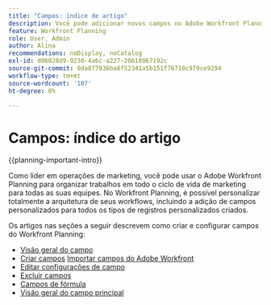```yaml
---
title: "Campos: índice de artigo"
description: Você pode adicionar novos campos no Adobe Workfront Planning que reflitam o ciclo de vida de sua organização. Os campos são atributos de tipos de registro.
feature: Workfront Planning
role: User, Admin
author: Alina
recommendations: noDisplay, noCatalog
exl-id: d06028d9-9230-4a6c-a227-20618067192c
source-git-commit: 0da877936ba8f52341a5b151f76710c979ce9294
workflow-type: tm+mt
source-wordcount: '107'
ht-degree: 0%

---
```



# Campos: índice do artigo

<!--<span class="preview">The highlighted information on this page refers to functionality not yet generally available. It is available only in the Preview environment for all customers. After the monthly releases to Production, the same features are also available in the Production environment for customers who enabled fast releases. </span>   

<span class="preview">For information about fast releases, see [Enable or disable fast releases for your organization](/help/quicksilver/administration-and-setup/set-up-workfront/configure-system-defaults/enable-fast-release-process.md). </span> -->

{{planning-important-intro}}

Como líder em operações de marketing, você pode usar o Adobe Workfront Planning para organizar trabalhos em todo o ciclo de vida de marketing para todas as suas equipes. No Workfront Planning, é possível personalizar totalmente a arquitetura de seus workflows, incluindo a adição de campos personalizados para todos os tipos de registros personalizados criados.

Os artigos nas seções a seguir descrevem como criar e configurar campos do Workfront Planning:

* [Visão geral do campo](/help/quicksilver/planning/fields/fields-overview.md)
* [Criar campos](/help/quicksilver/planning/fields/create-fields.md)
  <span class="preview">[Importar campos do Adobe Workfront](/help/quicksilver/planning/fields/import-fields-from-workfront.md)</span>
* [Editar configurações de campo](/help/quicksilver/planning/fields/edit-fields.md)
* [Excluir campos](/help/quicksilver/planning/fields/delete-fields.md)
* [Campos de fórmula](/help/quicksilver/planning/fields/formula-fields.md)
* [Visão geral do campo principal](/help/quicksilver/planning/fields/primary-field-overview.md)
